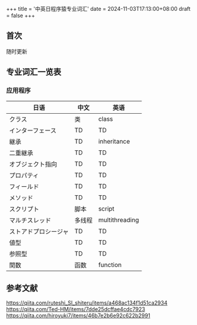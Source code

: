 +++
title = '中英日程序猿专业词汇'
date = 2024-11-03T17:13:00+08:00
draft = false
+++

## 首次
随时更新

## 专业词汇一览表

### 应用程序

|  日语  |  中文  |  英语  |
| ---- | ---- | ---- |
|  クラス  |  类  |  class  |
|  インターフェース  |  TD  |  TD  |
|  継承  |  TD  |  inheritance  |
|  二重継承  |  TD  |  TD  |
|  オブジェクト指向  |  TD  |  TD  |
|  プロパティ  |  TD  |  TD  |
|  フィールド  |  TD  |  TD  |
|  メソッド  |  TD  |  TD  |
|  スクリプト  |  脚本  |  script  |
|  マルチスレッド  |  多线程  |  multithreading  |
|  ストアドプロシージャ  |  TD  |  TD  |
|  値型  |  TD  |  TD  |
|  参照型  |  TD  |  TD  |
|  関数  |  函数  |  function  |



## 参考文献

https://qiita.com/ruteshi_SI_shiteru/items/a468ac134f1d51ca2934
https://qiita.com/Ted-HM/items/7dde25dcffae4cdc7923
https://qiita.com/hiroyuki7/items/46b7e2b6e92c622b2991